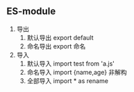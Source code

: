 ## ES-module
1. 导出
    1. 默认导出 export default
    2. 命名导出 export 命名
2. 导入
    1. 默认导入 import test from 'a.js'
    2. 命名导入 import {name,age} 非解构
    3. 全部导入 import * as rename